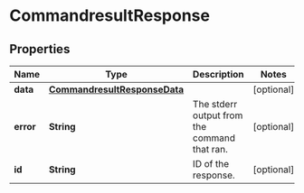 
# CommandresultResponse

## Properties
Name | Type | Description | Notes
------------ | ------------- | ------------- | -------------
**data** | [**CommandresultResponseData**](CommandresultResponseData.md) |  |  [optional]
**error** | **String** | The stderr output from the command that ran. |  [optional]
**id** | **String** | ID of the response. |  [optional]



